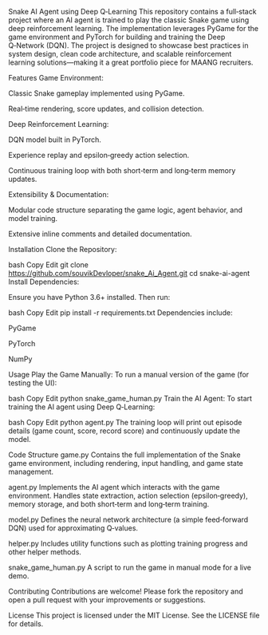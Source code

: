 Snake AI Agent using Deep Q‑Learning
This repository contains a full‑stack project where an AI agent is trained to play the classic Snake game using deep reinforcement learning. The implementation leverages PyGame for the game environment and PyTorch for building and training the Deep Q‑Network (DQN). The project is designed to showcase best practices in system design, clean code architecture, and scalable reinforcement learning solutions—making it a great portfolio piece for MAANG recruiters.

Features
Game Environment:

Classic Snake gameplay implemented using PyGame.

Real‑time rendering, score updates, and collision detection.

Deep Reinforcement Learning:

DQN model built in PyTorch.

Experience replay and epsilon‑greedy action selection.

Continuous training loop with both short‑term and long‑term memory updates.

Extensibility & Documentation:

Modular code structure separating the game logic, agent behavior, and model training.

Extensive inline comments and detailed documentation.

Installation
Clone the Repository:

bash
Copy
Edit
git clone https://github.com/souvikDevloper/snake_Ai_Agent.git
cd snake-ai-agent
Install Dependencies:

Ensure you have Python 3.6+ installed. Then run:

bash
Copy
Edit
pip install -r requirements.txt
Dependencies include:

PyGame

PyTorch

NumPy

Usage
Play the Game Manually:
To run a manual version of the game (for testing the UI):

bash
Copy
Edit
python snake_game_human.py
Train the AI Agent:
To start training the AI agent using Deep Q‑Learning:

bash
Copy
Edit
python agent.py
The training loop will print out episode details (game count, score, record score) and continuously update the model.

Code Structure
game.py
Contains the full implementation of the Snake game environment, including rendering, input handling, and game state management.

agent.py
Implements the AI agent which interacts with the game environment. Handles state extraction, action selection (epsilon‑greedy), memory storage, and both short‑term and long‑term training.

model.py
Defines the neural network architecture (a simple feed‑forward DQN) used for approximating Q‑values.

helper.py
Includes utility functions such as plotting training progress and other helper methods.

snake_game_human.py
A script to run the game in manual mode for a live demo.

Contributing
Contributions are welcome! Please fork the repository and open a pull request with your improvements or suggestions.

License
This project is licensed under the MIT License. See the LICENSE file for details.

